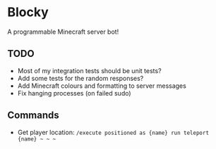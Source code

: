 # Blocky
A programmable Minecraft server bot!

## TODO
* Most of my integration tests should be unit tests?
* Add some tests for the random responses?
* Add Minecraft colours and formatting to server messages
* Fix hanging processes (on failed sudo)

## Commands
* Get player location: `/execute positioned as {name} run teleport {name} ~ ~ ~`
